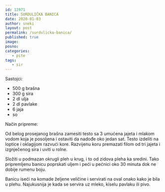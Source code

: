 ```yaml
---
id: 12971
title: SURDULIČKA BANICA
date: 2020-01-03
author: sneki
layout: post
permalink: /surdulicka-banica/
published: true
image: 
posno: 
categories:
   - pite
tags:
   - sir
---
```

Sastojci:

* 500 g brašna
* 300 g sira
* 2 dl ulja
* 2 dl pavlake
* 6 jaja
* so

Način pripreme:

Od belog prosejanog brašna zamesiti testo sa 3 umućena jajeta i mlakom vodom koja je posoljena i ostaviti da nadođe oko jedan sat. Testo izdeliti na loptice i oklagijom razvući kore. Razvijenu koru premazati filom od tri jajeta i izgnječenog sira i uviti u rolne. 

Složiti u podmazan okrugli pleh u krug, i to od zidova pleha ka sredini. Tako pripremljenu banicu poprskati uljem i peći u pećnici oko 30 minuta dok ne dobije rumenu boju.

Banicu iseći na komade željene veličine i servirati na oval onako kako je bila u plehu. Najukusnija je kada se servira uz mleko, kiselu pavlaku ili pivo.

  

